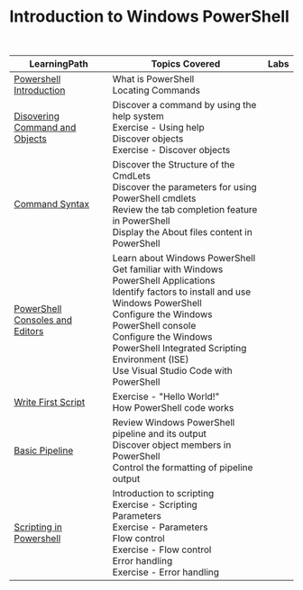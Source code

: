 # Introduction to Windows PowerShell

<br>

|LearningPath |Topics Covered |Labs|
|---|---|---|
|[Powershell Introduction](https://learn.microsoft.com/en-us/training/modules/introduction-to-powershell/)|What is PowerShell<br>Locating Commands||
|[Disovering Command and Objects](https://learn.microsoft.com/en-us/training/modules/discover-commands/)|Discover a command by using the help system<br>Exercise - Using help<br>Discover objects<br>Exercise - Discover objects||
|[Command Syntax](https://learn.microsoft.com/en-us/training/modules/understand-command-syntax-windows-powershell/)|Discover the Structure of the CmdLets<br>Discover the parameters for using PowerShell cmdlets<br>Review the tab completion feature in PowerShell<br>Display the About files content in PowerShell||
|[PowerShell Consoles and Editors](https://learn.microsoft.com/en-us/training/paths/get-started-windows-powershell/)|Learn about Windows PowerShell<br>Get familiar with Windows PowerShell Applications<br>Identify factors to install and use Windows PowerShell<br>Configure the Windows PowerShell console<br>Configure the Windows PowerShell Integrated Scripting Environment (ISE)<br>Use Visual Studio Code with PowerShell||
|[Write First Script](https://learn.microsoft.com/en-us/training/modules/powershell-write-first/)|Exercise - "Hello World!"<br>How PowerShell code works||
|[Basic Pipeline](https://learn.microsoft.com/en-us/training/modules/understand-windows-powershell-pipeline/)|Review Windows PowerShell pipeline and its output<br>Discover object members in PowerShell<br>Control the formatting of pipeline output||
|[Scripting in Powershell](https://learn.microsoft.com/en-us/training/modules/script-with-powershell/)|Introduction to scripting<br>Exercise - Scripting<br>Parameters<br>Exercise - Parameters<br>Flow control<br>Exercise - Flow control<br>Error handling<br>Exercise - Error handling||







